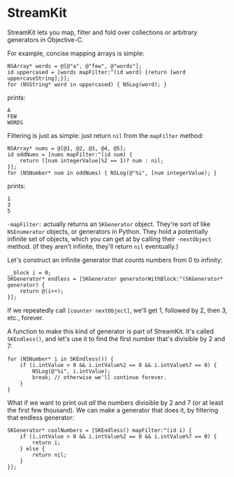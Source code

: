 # StreamKit

StreamKit lets you map, filter and fold over collections or arbitrary generators in Objective-C.

For example, concise mapping arrays is simple:

    NSArray* words = @[@"a", @"few", @"words"];
    id uppercased = [words mapFilter:^(id word) {return [word uppercaseString];}];
    for (NSString* word in uppercased) { NSLog(word); }

prints:

    A
    FEW
    WORDS

Filtering is just as simple: just return `nil` from the `mapFilter` method:

    NSArray* nums = @[@1, @2, @3, @4, @5];
    id oddNums = [nums mapFilter:^(id num) {
        return ([num integerValue]%2 == 1)? num : nil;
    }];
    for (NSNumber* num in oddNums) { NSLog(@"%i", [num integerValue); }

prints:

    1
    3
    5

`-mapFilter:` actually returns an `SKGenerator` object. They're sort of like `NSEnumerator` objects, or generators in Python. They hold a potentially infinite set of objects, which you can get at by calling their `-nextObject` method. (if they aren't infinite, they'll return `nil` eventually.)

Let's construct an infinite generator that counts numbers from 0 to infinity:

    __block i = 0;
    SKGenerator* endless = [SKGenerator generatorWithBlock:^(SKGenerator* generator) {
        return @(i++);
    }];

If we repeatedly call `[counter nextObject]`, we'll get 1, followed by 2, then 3, etc., forever.

A function to make this kind of generator is part of StreamKit. It's called `SKEndless()`, and let's use it to find the first number that's divisible by 2 and 7:

    for (NSNumber* i in SKEndless()) {
        if (i.intValue > 0 && i.intValue%2 == 0 && i.intValue%7 == 0) {
            NSLog(@"%i", i.intValue);
            break; // otherwise we'll continue forever.
        }
    }

What if we want to print out *all* the numbers divisible by 2 and 7 (or at least the first few thousand). We can make a generator that does it, by filtering that endless generator:

    SKGenerator* coolNumbers = [SKEndless() mapFilter:^(id i) {
        if (i.intValue > 0 && i.intValue%2 == 0 && i.intValue%7 == 0) {
            return i;
        } else {
            return nil;
        }
    }];

